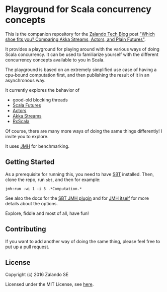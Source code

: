 # Playground for Scala concurrency concepts

This is the companion repository for the [Zalando Tech Blog](https://tech.zalando.de/blog/) post ["Which shoe fits you? Comparing Akka Streams, Actors, and Plain Futures"](https://tech.zalando.de/blog/comparing-akka-streams-actors-and-plain-futures/).

It provides a playground for playing around with the various ways of doing Scala concurrency.
It can be used to familiarize yourself with the different concurrency concepts available to you in Scala.

The playground is based on an extremely simplified use case of having a cpu-bound computation first,
and then publishing the result of it in an asynchronous way.

It currently explores the behavior of

* good-old blocking threads
* [Scala Futures](http://docs.scala-lang.org/overviews/core/futures.html)
* [Actors](http://doc.akka.io/docs/akka/2.4.7/scala/actors.html)
* [Akka Streams](http://doc.akka.io/docs/akka/2.4.7/scala/stream/stream-introduction.html)
* [RxScala](http://reactivex.io/rxscala/)

Of course, there are many more ways of doing the same things differently! I invite you to explore.

It uses [JMH](http://openjdk.java.net/projects/code-tools/jmh/) for benchmarking.

## Getting Started

As a prerequisite for running this, you need to have [SBT](http://scala-sbt.org) installed.
Then, clone the repo, run `sbt`, and then for example:
```
jmh:run -wi 1 -i 5 .*Computation.*
```

See also the docs for the [SBT JMH plugin](https://github.com/ktoso/sbt-jmh) and for [JMH itself](http://openjdk.java.net/projects/code-tools/jmh/) for more details about the options.

Explore, fiddle and most of all, have fun!

## Contributing

If you want to add another way of doing the same thing, please feel free to put up a pull request.

## License

Copyright (c) 2016 Zalando SE

Licensed under the MIT License, see [here](https://github.com/zalando/benchmarks-scala-nonblocking/blob/master/LICENSE).
